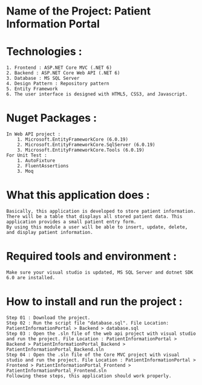 # Name of the Project: Patient Information Portal
# Technologies : 
    1. Frontend : ASP.NET Core MVC (.NET 6)
    2. Backend : ASP.NET Core Web API (.NET 6)
    3. Database : MS SQL Server
    4. Design Pattern : Repository pattern
    5. Entity Framework
    6. The user interface is designed with HTML5, CSS3, and Javascript.
# Nuget Packages : 
    In Web API project :
        1. Microsoft.EntityFrameworkCore (6.0.19)
        2. Microsoft.EntityFrameworkCore.SqlServer (6.0.19)
        3. Microsoft.EntityFrameworkCore.Tools (6.0.19)
    For Unit Test : 
        1. AutoFixture
        2. FluentAssertions
        3. Moq
# What this application does : 
    Basically, this application is developed to store patient information. 
    There will be a table that displays all stored patient data. This application provides a small patient entry form. 
    By using this module a user will be able to insert, update, delete, and display patient information. 
# Required tools and environment : 
    Make sure your visual studio is updated, MS SQL Server and dotnet SDK 6.0 are installed. 
# How to install and run the project : 
    Step 01 : Download the project.
    Step 02 : Run the script file "database.sql". File Location: PatientInformationPortal > Backend > database.sql
    Step 03 : Open the .sln file of the web api project with visual studio and run the project. File Location : PatientInformationPortal > Backend > PatientInformationPortal_Backend > PatientInformationPortal_Backend.sln
    Step 04 : Open the .sln file of the Core MVC project with visual studio and run the project. File Location : PatientInformationPortal > Frontend > PatientInformationPortal_Frontend > PatientInformationPortal_Frontend.sln 
    Following these steps, this application should work properly.
